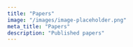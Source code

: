 ```yaml
---
title: "Papers"
image: "/images/image-placeholder.png"
meta_title: "Papers"
description: "Published papers"
---
```

